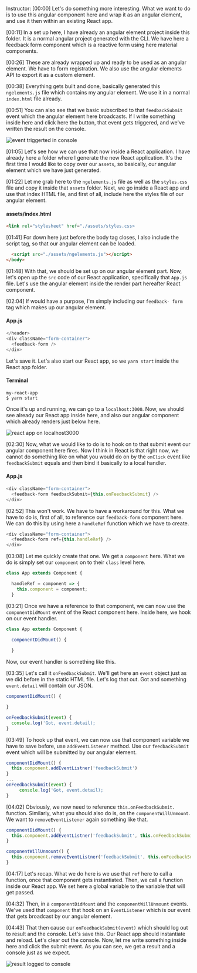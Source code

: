Instructor: [00:00] Let's do something more interesting. What we want to do is to use this angular component here and wrap it as an angular element, and use it then within an existing React app.

[00:11] In a set up here, I have already an angular element project inside this folder. It is a normal angular project generated with the CLI. We have here a feedback form component which is a reactive form using here material components.

[00:26] These are already wrapped up and ready to be used as an angular element. We have to form registration. We also use the angular elements API to export it as a custom element.

[00:38] Everything gets built and done, basically generated this `ngelements.js` file which contains my angular element. We use it in a normal `index.html` file already.

[00:51] You can also see that we basic subscribed to that `feedbackSubmit` event which the angular element here broadcasts. If I write something inside here and click here the button, that event gets triggered, and we've written the result on the console.

![event triggerted in console](https://res.cloudinary.com/dg3gyk0gu/image/upload/v1542834497/transcript-images/angular-use-an-angular-component-inside-a-react-app-with-angular-elements-event-triggered-in-console.png)

[01:05] Let's see how we can use that now inside a React application. I have already here a folder where I generate the new React application. It's the first time I would like to copy over our `assets`, so basically, our angular element which we have just generated.

[01:22] Let me grab here to the `ngelements.js` file as well as the `styles.css` file and copy it inside that `assets` folder. Next, we go inside a React app and use that index HTML file, and first of all, include here the styles file of our angular element.

#### assets/index.html
```html
<link rel="stylesheet" href="./assets/styles.css>
```

[01:41] For down here just before the body tag closes, I also include the script tag, so that our angular element can be loaded.

```html
  <script src="./assets/ngelements.js"></script>
</body>
```

[01:48] With that, we should be set up on our angular element part. Now, let's open up the `src` code of our React application, specifically that `App.js` file. Let's use the angular element inside the render part hereafter React component.

[02:04] If would have a purpose, I'm simply including our `feedback- form` tag which makes up our angular element. 

#### App.js
```js
</header>
<div className="form-container">
  <feedback-form />
</div> 
```

Let's save it. Let's also start our React app, so we `yarn start` inside the React app folder. 

#### Terminal
```
my-react-app
$ yarn start
```

Once it's up and running, we can go to a `localhost:3000`. Now, we should see already our React app inside here, and also our angular component which already renders just below here.

![react app on localhost3000](https://res.cloudinary.com/dg3gyk0gu/image/upload/v1542834498/transcript-images/angular-use-an-angular-component-inside-a-react-app-with-angular-elements-react-app-on-localhost3000.png)

[02:30] Now, what we would like to do is to hook on to that submit event our angular component here fires. Now I think in React is that right now, we cannot do something like on what you would do on by the `onClick` event like `feedbackSubmit` equals and then bind it basically to a local handler.

#### App.js
```js
<div className="form-container">
  <feedback-form feedbackSubmit={this.onFeedbackSubmit} />
</div>  
```

[02:52] This won't work. We have to have a workaround for this. What we have to do is, first of all, to reference our `feedback-form` component here. We can do this by using here a `handleRef` function which we have to create.

```js
<div className="form-container">
  <feedback-form ref={this.handleRef} />
</div>
```

[03:08] Let me quickly create that one. We get a `component` here. What we do is simply set our `component` on to their `class` level here. 

```js
class App extends Component {

  handleRef = component => {
    this.component = component;
  }      
```

[03:21] Once we have a reference to that component, we can now use the `componentDidMount` event of the React component here. Inside here, we hook on our event handler. 

```js
class App extends Component {

  componentDidMount() {
      
  }    
```

Now, our event handler is something like this.

[03:35] Let's call it `onFeedbackSubmit`. We'll get here an `event` object just as we did before in the static HTML file. Let's log that out. Got and something `event.detail` will contain our JSON.

```js
componentDidMount() {

}

onFeedbackSubmit(event) {
  console.log('Got, event.detail);  
}
```

[03:49] To hook up that event, we can now use that component variable we have to save before, use `addEventListener` method. Use our `feedbackSubmit` event which will be submitted by our angular element.

```js
componentDidMount() {
  this.component.addEventListner('feedbackSubmit')
}
...
onFeedbackSubmit(event) {
     console.log('Got, event.detail);  
}
```

[04:02] Obviously, we now need to reference `this.onFeedbackSubmit.` function. Similarly, what you should also do is, on the `componentWillUnmount`. We want to `removeEventListener` again something like that.

```js
componentDidMount() {
  this.component.addEventListner('feedbackSubmit', this.onFeedbackSubmit);
}

componentWillUnmount() {
  this.component.removeEventListner('feedbackSubmit', this.onFeedbackSubmit);  
}
```

[04:17] Let's recap. What we do here is we use that `ref` here to call a function, once that component gets instantiated. Then, we call a function inside our React app. We set here a global variable to the variable that will get passed.

[04:32] Then, in a `componentDidMount` and the `componentWillUnmount` events. We've used that `component` that hook on an `EventListener` which is our event that gets broadcast by our angular element.

[04:43] That then cause our `onFeedbackSubmit(event)` which should log out to result and the console. Let's save this. Our React app should instantiate and reload. Let's clear out the console. Now, let me write something inside here and click the submit event. As you can see, we get a result and a console just as we expect.

![result logged to console](https://res.cloudinary.com/dg3gyk0gu/image/upload/v1542834498/transcript-images/angular-use-an-angular-component-inside-a-react-app-with-angular-elements-result-logged-to-console.png)